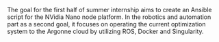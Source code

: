 The goal for the first half of summer internship aims to create an Ansible script for the NVidia Nano node platform. In the robotics and automation part as a second goal, it focuses on operating the current optimization system to the Argonne cloud by utilizing ROS, Docker and Singularity.
